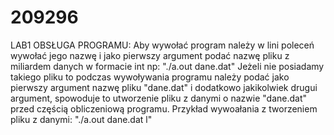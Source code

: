 # 209296
LAB1
OBSŁUGA PROGRAMU: Aby wywołać program należy w lini poleceń  wywołać jego nazwę i jako pierwszy argument
podać nazwę  pliku z miliardem danych w formacie int np: 
"./a.out dane.dat"
Jeżeli nie posiadamy takiego pliku to podczas wywoływania programu należy podać jako pierwszy argument nazwę  pliku
"dane.dat" i dodatkowo jakikolwiek drugui argument, spowoduje to utworzenie pliku z danymi o nazwie "dane.dat"
przed częścią obliczeniową programu. Przykład wywoałania z tworzeniem pliku z danymi: 
"./a.out dane.dat l"

